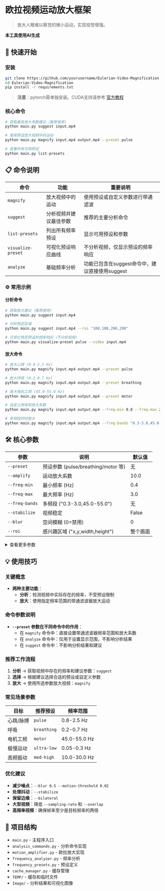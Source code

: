 # 欧拉视频运动放大框架

> 放大人眼难以察觉的微小运动，实现视觉增强。

**本工具使用AI生成**

## 🚀 快速开始

### 安装

```bash
git clone https://github.com/yourusername/Eulerian-Video-Magnification.git
cd Eulerian-Video-Magnification
pip install -r requirements.txt
```
> **注意**：pytorch需单独安装。CUDA支持请参考 [官方教程](https://pytorch.org/get-started/locally/)

### 核心命令

```bash
# 获取最佳放大参数建议（推荐使用）
python main.py suggest input.mp4

# 使用预设放大视频中的运动
python main.py magnify input.mp4 output.mp4 --preset pulse

# 查看所有可用预设
python main.py list-presets
```

## 📋 命令说明

命令 | 功能 | 重要说明
---|---|---
`magnify` | 放大视频中的运动 | 使用预设或自定义参数进行带通滤波
`suggest` | 分析视频并建议最佳参数 | 推荐的主要分析命令
`list-presets` | 列出所有频率预设 | 显示可用预设和参数
`visualize-preset` | 可视化预设响应曲线 | 不分析视频，仅显示预设的频率响应
`analyze` | 基础频率分析 | 功能已包含在suggest命令中，建议直接使用suggest

### ⚙️ 常用示例

#### 分析命令

```bash
# 获取放大建议（推荐使用）
python main.py suggest input.mp4

# 分析特定区域
python main.py suggest input.mp4 --roi "100,100,200,200"

# 可视化特定预设的频率响应（不分析视频）
python main.py visualize-preset pulse --video input.mp4
```

#### 放大命令

```bash
# 放大心跳 (0.8-2.5 Hz)
python main.py magnify input.mp4 output.mp4 --preset pulse

# 放大呼吸 (0.2-0.7 Hz)
python main.py magnify input.mp4 output.mp4 --preset breathing

# 放大电机工频 (45.0-55.0 Hz)
python main.py magnify input.mp4 output.mp4 --preset motor

# 自定义频率和放大系数
python main.py magnify input.mp4 output.mp4 --freq-min 0.8 --freq-max 2.0 --amplify 15

# 多频段同时放大
python main.py magnify input.mp4 output.mp4 --freq-bands "0.3-3.0,45.0-55.0"
```

## 🛠️ 核心参数

参数 | 说明 | 默认值
---|---|---
`--preset` | 预设参数 (pulse/breathing/motor 等) | 无
`--amplify` | 运动放大系数 | 10.0
`--freq-min` | 最小频率 (Hz) | 0.4
`--freq-max` | 最大频率 (Hz) | 3.0
`--freq-bands` | 多频段 ("0.3-3.0,45.0-55.0") | 无
`--stabilize` | 视频稳定 | False
`--blur` | 空间模糊 (0=禁用) | 0
`--roi` | 感兴趣区域 ("x,y,width,height") | 整个画面

<details>
<summary>查看更多参数</summary>

### 增强参数

参数 | 说明 | 默认值
---|---|---
`--levels` | 金字塔层数 | 3
`--chunk-size` | 一次处理帧数 | 20
`--overlap` | 数据块重叠帧数 | 8
`--adaptive` | 自适应放大 | False
`--bilateral` | 双边滤波 | False
`--color-stabilize` | 颜色稳定 | False
`--multiband` | 多频段处理 | False
`--sampling-rate` | 分析采样率 (0.0-1.0) | 0.5
`--no-cache` | 禁用缓存 | False

</details>

## 💡 使用技巧

### 关键概念

- **两种主要功能**：
  - **分析**：检测视频中实际存在的频率，不受预设限制
  - **放大**：使用指定频率范围的带通滤波器放大运动

### 命令参数说明

- **`--preset` 参数在不同命令中的作用**：
  - 在 `magnify` 命令中：直接设置带通滤波器频率范围和放大系数
  - 在 `analyze` 命令中：仅用于设置显示范围，不影响分析结果
  - 在 `suggest` 命令中：不影响分析结果和建议

### 推荐工作流程

1. **分析** → 获取视频中存在的频率和建议参数：`suggest`
2. **选择** → 根据建议选择合适的预设或自定义参数
3. **放大** → 使用所选参数放大视频：`magnify`

### 常见场景参数

目标 | 推荐预设 | 频率范围
---|---|---
心跳/脉搏 | `pulse` | 0.8-2.5 Hz
呼吸 | `breathing` | 0.2-0.7 Hz
电机工频 | `motor` | 45.0-55.0 Hz
极慢运动 | `ultra-low` | 0.05-0.3 Hz
高频振动 | `med-high` | 10.0-30.0 Hz

### 优化建议

- **减少噪点**：`--blur 0.5 --motion-threshold 0.02`
- **处理抖动**：`--stabilize`
- **保留边缘**：`--bilateral`
- **大型视频**：降低 `--sampling-rate` 和 `--overlap`
- **高频率视频**：确保帧率至少是目标频率的两倍

## 📂 项目结构

- `main.py` - 主程序入口
- `analysis_commands.py` - 分析命令实现
- `motion_amplifier.py` - 欧拉放大实现
- `frequency_analyzer.py` - 频率分析
- `frequency_presets.py` - 预设定义
- `cache_manager.py` - 缓存管理
- `TEMP/` - 缓存和临时文件
- `Image/` - 分析结果和可视化图像
